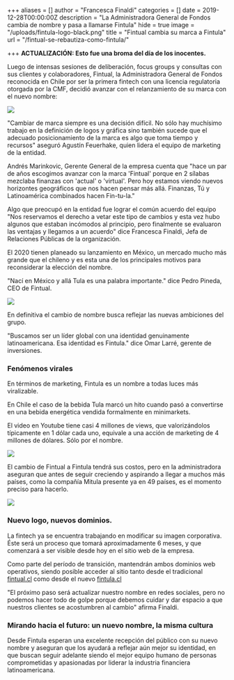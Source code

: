 +++
aliases = []
author = "Francesca Finaldi"
categories = []
date = 2019-12-28T00:00:00Z
description = "La Administradora General de Fondos cambia de nombre y pasa a llamarse Fintula"
hide = true
image = "/uploads/fintula-logo-black.png"
title = "Fintual cambia su marca a Fintula"
url = "/fintual-se-rebautiza-como-fintula/"

+++
**ACTUALIZACIÓN: Esto fue una broma del día de los inocentes.**

Luego de intensas sesiones de deliberación, focus groups y consultas con sus clientes y colaboradores, Fintual, la Administradora General de Fondos reconocida en Chile por ser la primera fintech con una licencia regulatoria otorgada por la CMF, decidió avanzar con el relanzamiento de su marca con el nuevo nombre:

![](/uploads/fintula-logo-black.png)

"Cambiar de marca siempre es una decisión difícil. No sólo hay muchísimo trabajo en la definición de logos y gráfica sino también sucede que el adecuado posicionamiento de la marca es algo que toma tiempo y recursos" aseguró Agustín Feuerhake, quien lidera el equipo de marketing de la entidad.

Andrés Marinkovic, Gerente General de la empresa cuenta que "hace un par de años escogimos avanzar con la marca 'Fintual' porque en 2 sílabas mezclaba finanzas con 'actual' o 'virtual'. Pero hoy estamos viendo nuevos horizontes geográficos que nos hacen pensar más allá. Finanzas, Tú y Latinoamérica combinados hacen Fin-tu-la."

Algo que preocupó en la entidad fue lograr el común acuerdo del equipo "Nos reservamos el derecho a vetar este tipo de cambios y esta vez hubo algunos que estaban incómodos al principio, pero finalmente se evaluaron las ventajas y llegamos a un acuerdo" dice Francesca Finaldi, Jefa de Relaciones Públicas de la organización.

El 2020 tienen planeado su lanzamiento en México, un mercado mucho más grande que el chileno y es esta una de los principales motivos para reconsiderar la elección del nombre.

"Nací en México y allá Tula es una palabra importante." dice Pedro Pineda, CEO de Fintual.

![](/uploads/tulaciudad.png)

En definitiva el cambio de nombre busca reflejar las nuevas ambiciones del grupo.

"Buscamos ser un líder global con una identidad genuinamente latinoamericana. Esa identidad es Fintula." dice Omar Larré, gerente de inversiones.

### Fenómenos virales

En términos de marketing, Fintula es un nombre a todas luces más viralizable.

En Chile el caso de la bebida Tula marcó un hito cuando pasó a convertirse en una bebida energética vendida formalmente en minimarkets.

El video en Youtube tiene casi 4 millones de views, que valorizándolos típicamente en 1 dólar cada uno, equivale a una acción de marketing de 4 millones de dólares. Sólo por el nombre.

![](/uploads/tulabebida.png)

El cambio de Fintual a Fintula tendrá sus costos, pero en la administradora aseguran que antes de seguir creciendo y aspirando a llegar a muchos más países, como la compañía Mitula presente ya en 49 países, es el momento preciso para hacerlo.

![](/uploads/mitula.png)

### Nuevo logo, nuevos dominios.

La fintech ya se encuentra trabajando en modificar su imagen corporativa. Éste será un proceso que tomará aproximadamente 6 meses, y que comenzará a ser visible desde hoy en el sitio web de la empresa.

Como parte del período de transición, mantendrán ambos dominios web operativos, siendo posible acceder al sitio tanto desde el tradicional [fintual.cl](http://fintual.cl) como desde el nuevo [fintula.cl](http://fintula.cl)

"El próximo paso será actualizar nuestro nombre en redes sociales, pero no podemos hacer todo de golpe porque debemos cuidar y dar espacio a que nuestros clientes se acostumbren al cambio" afirma Finaldi.

### Mirando hacia el futuro: un nuevo nombre, la misma cultura

Desde Fintula esperan una excelente recepción del público con su nuevo nombre y aseguran que los ayudará a reflejar aún mejor su identidad, en que buscan seguir adelante siendo el mejor equipo humano de personas comprometidas y apasionadas por liderar la industria financiera latinoamericana.